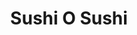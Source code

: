 ---
layout: place
title: "Sushi O Sushi"
permalink: /colorado/colorado-springs/sushi-o-sushi.html
stateAbbr: CO
stateName: Colorado
cityName: Colorado Springs
seo:
  name: "Sushi O Sushi"
  type: Restaurant
  links: https://www.sushiosushico.com/
description: "Sushi O Sushi serves delicious sushi in Colorado Springs, Colorado. Try fresh Japanese dishes for a great dining experience. "
place_id: ChIJQXMlYGtDE4cRJkeb_9TD2sk
photos:
  - name: >-
      places/ChIJQXMlYGtDE4cRJkeb_9TD2sk/photos/AeeoHcJysiKLVawWvsaUR5NGhkd8U0kTQ0ovS1KUMLDLPex3VRbz71Hanc86wLhquyVfijFbaSjK5ZB8eB0UpshBlNdOnHJY0Ic2hsUSeOEZT7Q1VDLtWoJo-ESTgyHngJ36bvfKbknlyqJKM5zYcZ4M-aqjBTFR_TSoHP29bVmx-ij3Y6kXkmrqaatkw7Q2U48YGrrg-ELLQV7a4PpJmY3cZjXOZMKLJxkrbYt7b2cdlv76-tMJJl5O15bcD1ILVyxhhhl26Sapz8555A34zmYPyJyMcsu3xCx9BIJcv2v-HiD7Pg
    widthPx: 3321
    heightPx: 1504
    authorAttributions:
      - displayName: Sushi O Sushi
        uri: https://maps.google.com/maps/contrib/110714841410593391503
        photoUri: >-
          https://lh3.googleusercontent.com/a/ACg8ocLR2_7ilMHO8YBYiuPuOH4NO7ppg9SwkumC_XoO810YxH4ZUQ=s100-p-k-no-mo
    flagContentUri: >-
      https://www.google.com/local/imagery/report/?cb_client=maps_api_places.places_api&image_key=!1e10!2sAF1QipMXnuhcBjsbvM5FORey9eKTmMaNEE3wEjPXF69S&hl=en-US
    googleMapsUri: >-
      https://www.google.com/maps/place//data=!3m4!1e2!3m2!1sAF1QipMXnuhcBjsbvM5FORey9eKTmMaNEE3wEjPXF69S!2e10!4m2!3m1!1s0x8713436b60257341:0xc9dac3d4ff9b4726
  - name: >-
      places/ChIJQXMlYGtDE4cRJkeb_9TD2sk/photos/AeeoHcK26rwxfFqurGGSx8yD_xSxY3GsWWOab6Sb1Tck6OCc3pKGdJUR0c47WGbxdK36UNicnI68J13zwH78eMm1M_Dkd0Os-khRC7WHUNtkTkP_QmlADOOihyHBRYo-K3WP7WjlsNJuqjDUF40h2Rkr_cg7NS5P560AKqKV-6WVOwv6OWriob7Kz8jVyMU2vrFYHKQt9ewMskgXac7e56RGBy1tgl2oOguy7buI8_hn0fcg7I5WAKXfiNX3eodnLHG2eYftbKBBlM6WQTE6kBixbZhqQKx771_VotMw7jCF51RxvpvFYM5rs3J7R7eg8WaV15PnbtgEcsvqmx92Q-doFXU5_wYuibUW7KSTMwheIB-v0b5leOwsTTLHQK_eP7JhsBaDD9zwfisx--95bG-xgY_Z_dCFsGiQ5QVquIULPMMSXp8
    widthPx: 4032
    heightPx: 3024
    authorAttributions:
      - displayName: 차상권
        uri: https://maps.google.com/maps/contrib/118278335580075059379
        photoUri: >-
          https://lh3.googleusercontent.com/a/ACg8ocLB92YaCsW6IOp_ocoaa3TxwrkiSBQmk9abgR7G_uerEDA_6Q=s100-p-k-no-mo
    flagContentUri: >-
      https://www.google.com/local/imagery/report/?cb_client=maps_api_places.places_api&image_key=!1e10!2sCIHM0ogKEICAgICkxuT09wE&hl=en-US
    googleMapsUri: >-
      https://www.google.com/maps/place//data=!3m4!1e2!3m2!1sCIHM0ogKEICAgICkxuT09wE!2e10!4m2!3m1!1s0x8713436b60257341:0xc9dac3d4ff9b4726
  - name: >-
      places/ChIJQXMlYGtDE4cRJkeb_9TD2sk/photos/AeeoHcKOk_JV_stWeiXHpDIAcwZjuYUdC1LMUjxRM6vSSJDY2t__D8nXhM2tv0ruSDO8Mxp7Imi0zDUJbmB5PTw1rXXAQMZJGq6HYHjdLErdOJm_nEsWDJZ2_OlZL7pfYKrfC6C5vNPcGdXEiTGiOO8ONZqk5dtQFaKCP-seLwm2SgtHoiml-hifTKiGSPX7eFoFc90HvY6NjmxpKBM6ORtjnbT1iKKv8uGRF3Z3LZa3Jo7JqkLA6JHQokSRM5gVmIVitf59LvFWyVO9F2PW0lDTYffpqmGCwDgqm1TArus2R5f-giv48MkEJoJjqHyhvW3V50aX_sHr03AbPYWapHGJvskvEW0pU8VtyqXgfdy1JB69hOxLkC0ApmiP9fQGsu9XvpFhOg09vZ_k0iu1hKtsaqOnuM6yacjVqtPKleqqlNp3Rp3E
    widthPx: 4032
    heightPx: 3024
    authorAttributions:
      - displayName: Christian Castro
        uri: https://maps.google.com/maps/contrib/112209530646473681737
        photoUri: >-
          https://lh3.googleusercontent.com/a-/ALV-UjXy17PGp0gv22D9Sp2QrFg6Ic_x_ekjRyZ1qyMKcB07HS02ug=s100-p-k-no-mo
    flagContentUri: >-
      https://www.google.com/local/imagery/report/?cb_client=maps_api_places.places_api&image_key=!1e10!2sCIHM0ogKEICAgICTxeXjwwE&hl=en-US
    googleMapsUri: >-
      https://www.google.com/maps/place//data=!3m4!1e2!3m2!1sCIHM0ogKEICAgICTxeXjwwE!2e10!4m2!3m1!1s0x8713436b60257341:0xc9dac3d4ff9b4726
  - name: >-
      places/ChIJQXMlYGtDE4cRJkeb_9TD2sk/photos/AeeoHcI8YHPo_dAR7uudypUcqtbW7FiMJVZbkwjRcLsEKqojH2EIxt2DQD2AeXKaobIZyfhiMqgk0jcuwhfYtJQfVLtMpRBM2pp2OmwMpZNyf2gEsHldoj9Av0xxjY4fQbV-KfFxI21UqUT_Fy6W53ha3uN8hcw5jYEQMCIqvBtIjWOfn1Mv2tY4DQRwECZozzBMS-i3dBXYf4tXZ20-XZ9_Gn3TukNU8cnxEQSt_ha15pQ3-qR3pf01kQpGg0XID_9vfLgkwGaBbM4gul182P9Usdyoogn1OOQJWomt4TkzxswDf7U-ZYH66kuna-p6Mc-eE93fAZZwnP4XCsr9VAo4QSLX4CroSjbt-gZrkPGaUFqxUFVXs-pbXie3y5iVM3YP98dxxRdhtdk0MmmBC0LFc08D1XpetVcMAJIsEF8jIjw
    widthPx: 4000
    heightPx: 1848
    authorAttributions:
      - displayName: Nohun Park
        uri: https://maps.google.com/maps/contrib/105826764801033879505
        photoUri: >-
          https://lh3.googleusercontent.com/a/ACg8ocJxhdGl70keK0SCbGPJPbNX7rRNcoZ520gco0W1EtbHAuysnko=s100-p-k-no-mo
    flagContentUri: >-
      https://www.google.com/local/imagery/report/?cb_client=maps_api_places.places_api&image_key=!1e10!2sCIHM0ogKEICAgICnp_q2IQ&hl=en-US
    googleMapsUri: >-
      https://www.google.com/maps/place//data=!3m4!1e2!3m2!1sCIHM0ogKEICAgICnp_q2IQ!2e10!4m2!3m1!1s0x8713436b60257341:0xc9dac3d4ff9b4726
  - name: >-
      places/ChIJQXMlYGtDE4cRJkeb_9TD2sk/photos/AeeoHcLC-YFFYDvf9EfNt8mH23MLbKBWdUh-zo0hRRLnpyNoE-O5tfLz0Ix1cPTyZKsDEWc7BsjtCoO3OWL1r4IfkiHUHb79njt89n39q3bP-Ov8BqtXSkMEroqwg1srdJKMXqd0J221cOtOCn9o9bXakhP_EThGCD1f913cfm3MN8HtX3nCGmn8Lmf1M2KDv_TlO-CfL0QiPISnD-iS-TJxMvVMC4Jen61of3wXW5KtD0K7NTBEUIymrKX40DA6xVRiTLFQ2FpG5xZfRiK60ZVQPnI-1Hmwy7Tfv7XKd2Ped6ST5lK5PGeMLeKoY56qHJH6pdfH_Yzew8l_AULvpzbb4RwOPjxEujhhQIMYiL1ZA_GkbTt1S0tJl9U74TnJnAHaRS2TcPVzDkuenG-xqYHCJgV8QiI1PuvXUo_uDyQpkVw
    widthPx: 3000
    heightPx: 4000
    authorAttributions:
      - displayName: Idania Moreno
        uri: https://maps.google.com/maps/contrib/117000348277084777430
        photoUri: >-
          https://lh3.googleusercontent.com/a-/ALV-UjVaDYJf-bELkpPc0HptyLq5I3ax0oXC21i-DeXDeDxQnlYdte5IKQ=s100-p-k-no-mo
    flagContentUri: >-
      https://www.google.com/local/imagery/report/?cb_client=maps_api_places.places_api&image_key=!1e10!2sCIHM0ogKEICAgIDPkbTTKw&hl=en-US
    googleMapsUri: >-
      https://www.google.com/maps/place//data=!3m4!1e2!3m2!1sCIHM0ogKEICAgIDPkbTTKw!2e10!4m2!3m1!1s0x8713436b60257341:0xc9dac3d4ff9b4726
  - name: >-
      places/ChIJQXMlYGtDE4cRJkeb_9TD2sk/photos/AeeoHcIZuEKgjdMm_VW3X0iEIXiGjIkAqfU7nwbvwKLtI2UMxZtI_xe_CJGqZ58qo0FoFGFPDkog6egPThwxguqyLrU1DuinpvbNvCUQ6VPe3eifGzKZwm551bOKhkr0vwKiG9SQf0jVNc9CIWLj217BY_SikbhSG8IgNhZC_8zR9O_nbtsOLbVE3h5h5DHFeF7IyAFO0x7K2Bf1tvoTRxCU6LNS4xRTELWBjJN0BP6IOQLEwz-v3IPqRDi1rgVKC50ju2zmwrZGcMlvyVaayN6Ynccf6UYHekGG8cbhVhsDEK94WgfRt8OB3CHLPQNMIp6dAReTgY6ScZzBKXIBJJ9WpYETQ6Hlo-YV22-TOiacXVAw3-HVdtLxKfCuQD2OEvi8yNfwU-oEt3e6MBzDJh62jYYX-dJ1263bcqOewlfv6e5HsA
    widthPx: 2016
    heightPx: 1512
    authorAttributions:
      - displayName: Wayland Smith
        uri: https://maps.google.com/maps/contrib/104672269242359594534
        photoUri: >-
          https://lh3.googleusercontent.com/a-/ALV-UjXJAQsbw6huJrBlxdaV9xJzYyTFszCqyClGyhPbNi0WDKR9qMM=s100-p-k-no-mo
    flagContentUri: >-
      https://www.google.com/local/imagery/report/?cb_client=maps_api_places.places_api&image_key=!1e10!2sCIHM0ogKEICAgMDAm_DFPg&hl=en-US
    googleMapsUri: >-
      https://www.google.com/maps/place//data=!3m4!1e2!3m2!1sCIHM0ogKEICAgMDAm_DFPg!2e10!4m2!3m1!1s0x8713436b60257341:0xc9dac3d4ff9b4726
  - name: >-
      places/ChIJQXMlYGtDE4cRJkeb_9TD2sk/photos/AeeoHcIh3JmT2muv4Hipwz9xs-ORhUrZG_kqgGox-YIQtA0tuxoF98XgP6oc_l9grzxOGCxbWv0ZLJT6bwGT446KYYd7tYjEpt62dv_HhP99YDRAU4MsFKGzXKC0arx-XIFJcQjyV1KmzB76CXKURw6Z0jVGZdK-MdUZxLd9LAmQ5axxDOR6C-87D9BOLg5N87Gj72rReTjqdbPlye0p4PGQxBqrE9bWyK9sZpnRhudPjp19q2vW6qBUjr6HiymGlV9hmevfgF8Nn1YA-9OZtw2dVYlhOfI-AP5kmo91JKeqvdJkkKLWLs78sJ05whEDhiSCsRhU_taPfHT-1B9OXyHDMcB1MN9j-YzMAJqZ2nBZ8RVXA5BNzqoeoQVX5PSkm2swDan0fM6yhoDmJn7UNhz0vQlI1TZuvJ4X7ePUtX-dWaZ1ibP9
    widthPx: 4032
    heightPx: 3024
    authorAttributions:
      - displayName: Mirissa Tapia
        uri: https://maps.google.com/maps/contrib/102632261992977687672
        photoUri: >-
          https://lh3.googleusercontent.com/a-/ALV-UjW80DHBm9JJkAGLKtXvMea3MyQXDGZ7_G8sab9lcG_mKp2nUe1W=s100-p-k-no-mo
    flagContentUri: >-
      https://www.google.com/local/imagery/report/?cb_client=maps_api_places.places_api&image_key=!1e10!2sCIHM0ogKEICAgIDxi9ClnAE&hl=en-US
    googleMapsUri: >-
      https://www.google.com/maps/place//data=!3m4!1e2!3m2!1sCIHM0ogKEICAgIDxi9ClnAE!2e10!4m2!3m1!1s0x8713436b60257341:0xc9dac3d4ff9b4726
  - name: >-
      places/ChIJQXMlYGtDE4cRJkeb_9TD2sk/photos/AeeoHcK_hLiEx7hkS0GQdNDj2oBw0F8Iqj8jD4LM0mIseRqszs1X2JLzvPjMfl_aHmcOjLCa1htPIzxEcpqbXE2w4xzN5aPQi5M1SHPq-KBjEzMnphriW3g5CFVPZ2a3PJrZ_NIKEVBvmnRP0iQxKZS7BxedjTOJs2PD3Op1fqn5NehVa4J_XiyhMcfbqpPsKjEi3zqYDzCI-ie5T6TSJkDdPU52Vj9Z3VHOmjL9HHdy7pq1Fqt8F9N8F4bM16exJoQUKq_-YKGPXuCsqMT7j8Hok4DyldpNNUacff5wkwJZpYf3gPvZIL7QjG1YD3q7we1cbuM7T4yoK2IgxIWYXUthC_z_apHvK1P7YQnsqL6l_ces5Ob1EUbnmQNlXgfLo821lCxkTHQXZBMhzJA_tjIsSDQF7WUBSRw7ueHm6cuPCT7Kpi2r
    widthPx: 3024
    heightPx: 4032
    authorAttributions:
      - displayName: Travis Duty
        uri: https://maps.google.com/maps/contrib/111342361345209123671
        photoUri: >-
          https://lh3.googleusercontent.com/a-/ALV-UjVgx7B_i7YIMdXaEuinbNxwhJ3HYswdwASZIhRSj2s_C3bm333D=s100-p-k-no-mo
    flagContentUri: >-
      https://www.google.com/local/imagery/report/?cb_client=maps_api_places.places_api&image_key=!1e10!2sCIHM0ogKEICAgICFu4yzyQE&hl=en-US
    googleMapsUri: >-
      https://www.google.com/maps/place//data=!3m4!1e2!3m2!1sCIHM0ogKEICAgICFu4yzyQE!2e10!4m2!3m1!1s0x8713436b60257341:0xc9dac3d4ff9b4726
  - name: >-
      places/ChIJQXMlYGtDE4cRJkeb_9TD2sk/photos/AeeoHcIlmden98ZKwdQcuphLwSTE-gLNcBA7uNa3fJan00VcVVqSIhyMVqR1VHN-bvWUO38OMwNapyNeBuqb-pBPTCpchSB_kEelbafJmUI7AKNMClQgDpPPjavVsIwmV8T4SSgg1Ga4LPaDmxY4uNEiwvyHTiHIZrAtV3_9CTadnyRPhhpGkniZSCY_72L2EpwbRN0ykuC9JGOSCyS41Z-jC3Pyg1RPFOBQzZ-mPVtewUlaCWfmHGLNa1kncuKgb9SJyl9peNoCnTqouqISeN852DMEaYX2iHnJasigKEotupFPK7PtSuGnqskqW7uXh_paCxFfJ0Yd96zwLZErFFTXEx74FJvklUdugIUTmi603MnA3OQyf1qdsFnq9L3IIMp1wCHaIho8cTJ9ba6RgLFV45EAfdMCriB_L3hAcihAnB6yIg
    widthPx: 4032
    heightPx: 3024
    authorAttributions:
      - displayName: jennifer kruse
        uri: https://maps.google.com/maps/contrib/114135360065512197610
        photoUri: >-
          https://lh3.googleusercontent.com/a-/ALV-UjXds3iUAd3XpVm1-ktbalp07fnKEP3BfUIXvpXFOkCHT9BpTIkl=s100-p-k-no-mo
    flagContentUri: >-
      https://www.google.com/local/imagery/report/?cb_client=maps_api_places.places_api&image_key=!1e10!2sCIHM0ogKEICAgIDU56CxQA&hl=en-US
    googleMapsUri: >-
      https://www.google.com/maps/place//data=!3m4!1e2!3m2!1sCIHM0ogKEICAgIDU56CxQA!2e10!4m2!3m1!1s0x8713436b60257341:0xc9dac3d4ff9b4726
  - name: >-
      places/ChIJQXMlYGtDE4cRJkeb_9TD2sk/photos/AeeoHcKWbVSlL2ToyHABwpY1Yds27csiL_tr1b8AJcFD9MjnmhSO6S0wyX8IOAslx8_ZX1YjOh2s5IkAJy8Lgv1nWD5-SDHEclybwsdAUfWEvmuNAhjUZc_aIs2u_2XxSEZnNbDAXFlMYejaGeeotC1696KHT2Ld8HUFk5gX_DKaYHJChkjX3itMSg0Tmr4z6e2IcRom6XruBu5WdbPDV1AwJvC2_43HnvXo0qmDTbeaQJOcgoXFwOEbi74r6cYXJr94gQEZrjD1D1z3W-zs5Lkf8k_5sINv7JcODO7vF3D34xopqhuS3gsFF-M9WWT7AZhZbyOz4lcxPkuCv4r3Uhr7kqCT5m0d_27CoJD4nxEw8WrLq6ArdmGdjvDfvXy2xMS14H3O1f2IApl3SUfcCTui82NuW1pWfsWMNtF5gKiMzqk
    widthPx: 1204
    heightPx: 1238
    authorAttributions:
      - displayName: Angela Howard
        uri: https://maps.google.com/maps/contrib/117582430038655186588
        photoUri: >-
          https://lh3.googleusercontent.com/a-/ALV-UjXMRz0KEaqUiKpKB_n1dveslnqVGjRREWJSY_GUFNCObcdTwwy_=s100-p-k-no-mo
    flagContentUri: >-
      https://www.google.com/local/imagery/report/?cb_client=maps_api_places.places_api&image_key=!1e10!2sCIHM0ogKEICAgIDtx42qFw&hl=en-US
    googleMapsUri: >-
      https://www.google.com/maps/place//data=!3m4!1e2!3m2!1sCIHM0ogKEICAgIDtx42qFw!2e10!4m2!3m1!1s0x8713436b60257341:0xc9dac3d4ff9b4726
address: 3643 Star Ranch Rd, Colorado Springs, CO 80906, USA
street: 3643 Star Ranch Rd
city: Colorado Springs
state: CO
zip: '80906'
country: USA
neighborhood: null
latitude: '38.775146'
longitude: '-104.815886'
accessibility_options:
  wheelchairAccessibleParking: true
  wheelchairAccessibleEntrance: true
  wheelchairAccessibleRestroom: true
  wheelchairAccessibleSeating: true
business_status: OPERATIONAL
name: Sushi O Sushi
google_maps_links:
  directionsUri: >-
    https://www.google.com/maps/dir//''/data=!4m7!4m6!1m1!4e2!1m2!1m1!1s0x8713436b60257341:0xc9dac3d4ff9b4726!3e0
  placeUri: https://maps.google.com/?cid=14545153266135287590
  writeAReviewUri: >-
    https://www.google.com/maps/place//data=!4m3!3m2!1s0x8713436b60257341:0xc9dac3d4ff9b4726!12e1
  reviewsUri: >-
    https://www.google.com/maps/place//data=!4m4!3m3!1s0x8713436b60257341:0xc9dac3d4ff9b4726!9m1!1b1
  photosUri: >-
    https://www.google.com/maps/place//data=!4m3!3m2!1s0x8713436b60257341:0xc9dac3d4ff9b4726!10e5
primary_type: Japanese Restaurant
opening_hours:
  regular:
    - 'Monday: 11:00 AM – 9:00 PM'
    - 'Tuesday: 11:00 AM – 9:00 PM'
    - 'Wednesday: 11:00 AM – 9:00 PM'
    - 'Thursday: 11:00 AM – 9:00 PM'
    - 'Friday: 11:00 AM – 10:00 PM'
    - 'Saturday: 12:00 – 10:00 PM'
    - 'Sunday: 12:00 – 9:00 PM'
  current:
    - 'Monday: 11:00 AM – 9:00 PM'
    - 'Tuesday: 11:00 AM – 9:00 PM'
    - 'Wednesday: 11:00 AM – 9:00 PM'
    - 'Thursday: 11:00 AM – 9:00 PM'
    - 'Friday: 11:00 AM – 10:00 PM'
    - 'Saturday: 12:00 – 10:00 PM'
    - 'Sunday: 12:00 – 9:00 PM'
secondary_opening_hours:
  regular:
    weekdayDescriptions: null
    type: null
  current:
    weekdayDescriptions: null
    type: null
phone: (719) 576-9830
price_level: PRICE_LEVEL_MODERATE
price_range: $20 &ndash; $30
rating: '4.5'
rating_count: 0
website: https://www.sushiosushico.com/
reviews: null
parking_options: null
payment_options: null
allow_dogs: null
curbside_pickup: null
delivery: null
dine_in: null
good_for_children: null
good_for_groups: null
good_for_sports: null
live_music: null
menu_for_children: null
outdoor_seating: null
reservable: null
restroom: null
serves_beer: null
serves_breakfast: null
serves_brunch: null
serves_cocktails: null
serves_coffee: null
serves_dinner: null
serves_dessert: null
serves_lunch: null
serves_vegetarian_food: null
serves_wine: null
takeout: null
update_category: essentials
summary: null

---